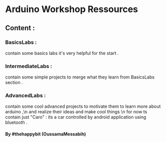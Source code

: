 # Arduino Workshop Ressources
## Content :
###  BasicsLabs :
contain some basics labs it's very helpful for the start .
###  IntermediateLabs :
contain some simple projects to merge what they learn from BasicsLabs section .
###  AdvancedLabs :
contain some cool advanced projects to motivate them to learn more about arduino ,\n
and realize their ideas and make cool things \n
for now ts contain just "Caro" : its a car controlled by android application using bluetooth .

#### By #thehappybit (OussamaMessabih)
